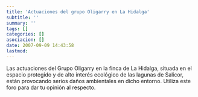 ```yaml
---
title: 'Actuaciones del grupo Oligarry en La Hidalga'
subtitle: ''
summary: ''
tags: []
categories: []
asociacion: []
date: 2007-09-09 14:43:58
lastmod:
---
```


Las actuaciones del Grupo Oligarry en la finca de La Hidalga, situada en el espacio protegido y de alto interés ecológico de las lagunas de Salicor, están provocando serios daños ambientales en dicho entorno. Utiliza este foro para dar tu opinión al respecto. 